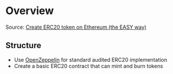 # Overview
Source: [Create ERC20 token on Ethereum (the EASY way)](https://youtu.be/ZLFiGHIxS1c)

## Structure
- Use [OpenZeppelin](https://github.com/OpenZeppelin/openzeppelin-contracts/blob/master/contracts/token/ERC20/ERC20.sol) for standard audited ERC20 implementation
- Create a basic ERC20 contract that can mint and burn tokens

